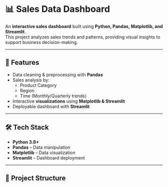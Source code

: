 # 📊 Sales Data Dashboard

An **interactive sales dashboard** built using **Python, Pandas, Matplotlib, and Streamlit**.  
This project analyzes sales trends and patterns, providing visual insights to support business decision-making.  

---

## 🚀 Features
- Data cleaning & preprocessing with **Pandas**
- Sales analysis by:
  - Product Category
  - Region
  - Time (Monthly/Quarterly trends)
- Interactive **visualizations** using **Matplotlib & Streamlit**
- Deployable dashboard with **Streamlit**

---

## 🛠️ Tech Stack
- **Python 3.8+**
- **Pandas** – Data manipulation
- **Matplotlib** – Data visualization
- **Streamlit** – Dashboard deployment

---

## 📂 Project Structure
